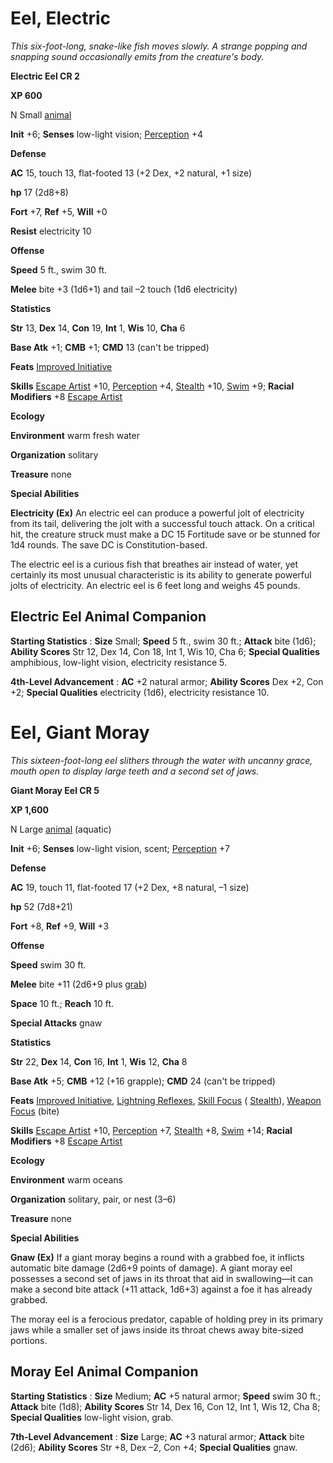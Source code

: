 # Eel, Electric

_This six-foot-long, snake-like fish moves slowly. A strange popping and snapping sound occasionally emits from the creature's body._

**Electric Eel CR 2**

**XP 600**

N Small [animal](creatureTypes.html#_animal)

**Init** +6; **Senses** low-light vision; [Perception](../skills/perception.html#_perception) +4

**Defense**

**AC** 15, touch 13, flat-footed 13 (+2 Dex, +2 natural, +1 size)

**hp** 17 (2d8+8)

**Fort** +7, **Ref** +5, **Will** +0

**Resist** electricity 10

**Offense**

**Speed** 5 ft., swim 30 ft.

**Melee** bite +3 (1d6+1) and tail –2 touch (1d6 electricity)

**Statistics**

**Str** 13, **Dex** 14, **Con** 19, **Int** 1, **Wis** 10, **Cha** 6

**Base Atk** +1; **CMB** +1; **CMD** 13 (can't be tripped)

**Feats** [Improved Initiative](../feats.html#_improved-initiative)

**Skills** [Escape Artist](../skills/escapeArtist.html#_escape-artist) +10, [Perception](../skills/perception.html#_perception) +4, [Stealth](../skills/stealth.html#_stealth) +10, [Swim](../skills/swim.html#_swim) +9; **Racial Modifiers** +8 [Escape Artist](../skills/escapeArtist.html#_escape-artist)

**Ecology**

**Environment** warm fresh water

**Organization** solitary

**Treasure** none

**Special Abilities**

**Electricity (Ex)** An electric eel can produce a powerful jolt of electricity from its tail, delivering the jolt with a successful touch attack. On a critical hit, the creature struck must make a DC 15 Fortitude save or be stunned for 1d4 rounds. The save DC is Constitution-based.

The electric eel is a curious fish that breathes air instead of water, yet certainly its most unusual characteristic is its ability to generate powerful jolts of electricity. An electric eel is 6 feet long and weighs 45 pounds.

## Electric Eel Animal Companion

**Starting Statistics** : **Size** Small; **Speed** 5 ft., swim 30 ft.; **Attack** bite (1d6); **Ability Scores** Str 12, Dex 14, Con 18, Int 1, Wis 10, Cha 6; **Special Qualities** amphibious, low-light vision, electricity resistance 5.

**4th-Level Advancement** : **AC** +2 natural armor; **Ability Scores** Dex +2, Con +2; **Special Qualities** electricity (1d6), electricity resistance 10.

# Eel, Giant Moray

_This sixteen-foot-long eel slithers through the water with uncanny grace, mouth open to display large teeth and a second set of jaws._

**Giant Moray Eel CR 5**

**XP 1,600**

N Large [animal](creatureTypes.html#_animal) (aquatic)

**Init** +6; **Senses** low-light vision, scent; [Perception](../skills/perception.html#_perception) +7

**Defense**

**AC** 19, touch 11, flat-footed 17 (+2 Dex, +8 natural, –1 size)

**hp** 52 (7d8+21)

**Fort** +8, **Ref** +9, **Will** +3

**Offense**

**Speed** swim 30 ft.

**Melee** bite +11 (2d6+9 plus [grab](universalMonsterRules.html#_grab))

**Space** 10 ft.; **Reach** 10 ft.

**Special Attacks** gnaw

**Statistics**

**Str** 22, **Dex** 14, **Con** 16, **Int** 1, **Wis** 12, **Cha** 8

**Base Atk** +5; **CMB** +12 (+16 grapple); **CMD** 24 (can't be tripped)

**Feats** [Improved Initiative](../feats.html#_improved-initiative), [Lightning Reflexes](../feats.html#_lightning-reflexes), [Skill Focus](../feats.html#_skill-focus) ( [Stealth](../skills/stealth.html#_stealth)), [Weapon Focus](../feats.html#_weapon-focus) (bite)

**Skills** [Escape Artist](../skills/escapeArtist.html#_escape-artist) +10, [Perception](../skills/perception.html#_perception) +7, [Stealth](../skills/stealth.html#_stealth) +8, [Swim](../skills/swim.html#_swim) +14; **Racial Modifiers** +8 [Escape Artist](../skills/escapeArtist.html#_escape-artist)

**Ecology**

**Environment** warm oceans

**Organization** solitary, pair, or nest (3–6)

**Treasure** none

**Special Abilities**

**Gnaw (Ex)** If a giant moray begins a round with a grabbed foe, it inflicts automatic bite damage (2d6+9 points of damage). A giant moray eel possesses a second set of jaws in its throat that aid in swallowing—it can make a second bite attack (+11 attack, 1d6+3) against a foe it has already grabbed.

The moray eel is a ferocious predator, capable of holding prey in its primary jaws while a smaller set of jaws inside its throat chews away bite-sized portions.

## Moray Eel Animal Companion

**Starting Statistics** : **Size** Medium; **AC** +5 natural armor; **Speed** swim 30 ft.; **Attack** bite (1d8); **Ability Scores** Str 14, Dex 16, Con 12, Int 1, Wis 12, Cha 8; **Special Qualities** low-light vision, grab.

**7th-Level Advancement** : **Size** Large; **AC** +3 natural armor; **Attack** bite (2d6); **Ability Scores** Str +8, Dex –2, Con +4; **Special Qualities** gnaw.

